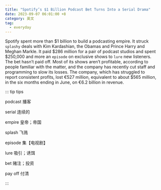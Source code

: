 ```yaml
---
title: "Spotify’s $1 Billion Podcast Bet Turns Into a Serial Drama"
date: 2023-09-07 06:01:00 +8
category: 英文
tag:
  - everyday
---
```


Spotify spent more than \$1 billion to build a podcasting empire. It struck `splashy` deals with Kim Kardashian, the Obamas and Prince Harry and Meghan Markle. It paid \$286 million for a pair of podcast studios and spent \$250,000 and more an `episode` on exclusive shows to `lure` new listeners. The bet hasn’t paid off. Most of its shows aren’t profitable, according to people familiar with the matter, and the company has recently cut staff and programming to slow its losses. The company, which has struggled to report consistent profits, lost €527 million, equivalent to about \$565 million, in the six months ending in June, on €6.2 billion in revenue.

::: tip tips

podcast 播客

serial 连续的

empire 皇帝；帝国

splash 飞溅

episode 集【电视剧】

lure 吸引；诱饵

bet 赌注；投资

pay off 付清

:::
